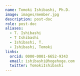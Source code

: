 ```yaml
---
name: Tomoki Ishibashi, Ph.D.
image: images/member.jpg
description: post-doc
role: post-doc
aliases:
  - T. Ishibashi
  - T Ishibashi
  - Ishibashi, T.
  - Ishibashi, Tomoki
links:
  orcid: 0000-0001-6652-9343
  email: ishibashi@hogehoge.com
  twitter: TomokiIshibashi
---
```


